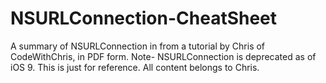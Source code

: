 # NSURLConnection-CheatSheet
A summary of NSURLConnection in from a tutorial by Chris of CodeWithChris, in PDF form. Note- NSURLConnection is deprecated as of iOS 9. This is just for reference. All content belongs to Chris.
